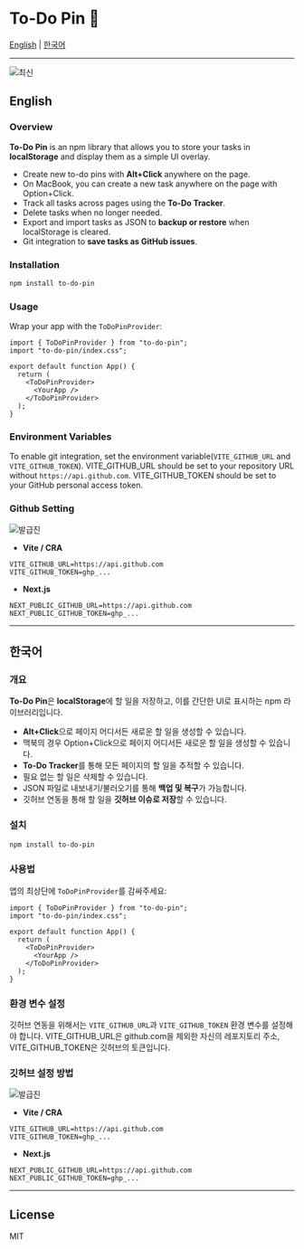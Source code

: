 # To-Do Pin 📌

[English](#english) | [한국어](#korean)

---


![최신](https://github.com/user-attachments/assets/02ffb6bc-4462-4c1a-81e8-1f21a7db0c88)


## English

### Overview
**To-Do Pin** is an npm library that allows you to store your tasks in **localStorage** and display them as a simple UI overlay.  
- Create new to-do pins with **Alt+Click** anywhere on the page.
- On MacBook, you can create a new task anywhere on the page with Option+Click.
- Track all tasks across pages using the **To-Do Tracker**.  
- Delete tasks when no longer needed.  
- Export and import tasks as JSON to **backup or restore** when localStorage is cleared.  
- Git integration to **save tasks as GitHub issues**.

### Installation
```bash
npm install to-do-pin
```

### Usage
Wrap your app with the `ToDoPinProvider`:

```tsx
import { ToDoPinProvider } from "to-do-pin";
import "to-do-pin/index.css";

export default function App() {
  return (
    <ToDoPinProvider>
      <YourApp />
    </ToDoPinProvider>
  );
}
```

### Environment Variables
To enable git integration, set the environment variable(`VITE_GITHUB_URL` and `VITE_GITHUB_TOKEN`).
VITE_GITHUB_URL should be set to your repository URL without `https://api.github.com`.
VITE_GITHUB_TOKEN should be set to your GitHub personal access token.

### Github Setting
![발급진](https://github.com/user-attachments/assets/9d21b24f-6ce7-4db5-9c9c-00afd88099de)

- **Vite / CRA**
```env
VITE_GITHUB_URL=https://api.github.com
VITE_GITHUB_TOKEN=ghp_...
```

- **Next.js**
```env
NEXT_PUBLIC_GITHUB_URL=https://api.github.com
NEXT_PUBLIC_GITHUB_TOKEN=ghp_...
```

---

## 한국어

### 개요
**To-Do Pin**은 **localStorage**에 할 일을 저장하고, 이를 간단한 UI로 표시하는 npm 라이브러리입니다.  
- **Alt+Click**으로 페이지 어디서든 새로운 할 일을 생성할 수 있습니다.
- 맥북의 경우 Option+Click으로 페이지 어디서든 새로운 할 일을 생성할 수 있습니다.
- **To-Do Tracker**를 통해 모든 페이지의 할 일을 추적할 수 있습니다.  
- 필요 없는 할 일은 삭제할 수 있습니다.  
- JSON 파일로 내보내기/불러오기를 통해 **백업 및 복구**가 가능합니다.
- 깃허브 연동을 통해 할 일을 **깃허브 이슈로 저장**할 수 있습니다.

### 설치
```bash
npm install to-do-pin
```

### 사용법
앱의 최상단에 `ToDoPinProvider`를 감싸주세요:

```tsx
import { ToDoPinProvider } from "to-do-pin";
import "to-do-pin/index.css";

export default function App() {
  return (
    <ToDoPinProvider>
      <YourApp />
    </ToDoPinProvider>
  );
}
```

### 환경 변수 설정
깃허브 연동을 위해서는 `VITE_GITHUB_URL`과 `VITE_GITHUB_TOKEN` 환경 변수를 설정해야 합니다.
VITE_GITHUB_URL은 github.com을 제외한 자신의 레포지토리 주소,
VITE_GITHUB_TOKEN은 깃허브의 토큰입니다.


### 깃허브 설정 방법
![발급진](https://github.com/user-attachments/assets/87e17ed4-fd33-4f3f-a425-a5a3bed7cd53)


- **Vite / CRA**
```env
VITE_GITHUB_URL=https://api.github.com
VITE_GITHUB_TOKEN=ghp_...
```

- **Next.js**
```env
NEXT_PUBLIC_GITHUB_URL=https://api.github.com
NEXT_PUBLIC_GITHUB_TOKEN=ghp_...
```

---

## License
MIT
